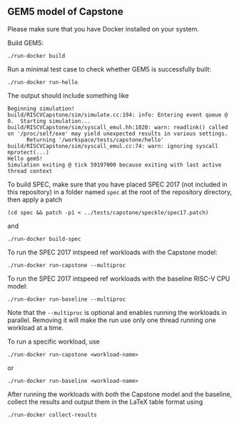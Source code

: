 ## GEM5 model of Capstone

Please make sure that you have Docker installed on your system.

Build GEM5:
```
./run-docker build
```

Run a minimal test case to check whether GEM5 is successfully built:
```
./run-docker run-hello
```
The output should include something like
```
Beginning simulation!
build/RISCVCapstone/sim/simulate.cc:194: info: Entering event queue @ 0.  Starting simulation...
build/RISCVCapstone/sim/syscall_emul.hh:1020: warn: readlink() called on '/proc/self/exe' may yield unexpected results in various settings.
      Returning '/workspace/tests/capstone/hello'
build/RISCVCapstone/sim/syscall_emul.cc:74: warn: ignoring syscall mprotect(...)
Hello gem5!
Simulation exiting @ tick 59197000 because exiting with last active thread context
```

To build SPEC, make sure that you have placed SPEC 2017 (not included in this repository) in a folder
named `spec` at the root of the repository directory, then apply a patch
```
(cd spec && patch -p1 < ../tests/capstone/speckle/spec17.patch)
```
and
```
./run-docker build-spec
```

To run the SPEC 2017 intspeed ref workloads with the Capstone model:
```
./run-docker run-capstone --multiproc
```

To run the SPEC 2017 intspeed ref workloads with the baseline RISC-V CPU model:
```
./run-docker run-baseline --multiproc
```

Note that the `--multiproc` is optional and enables running the workloads
in parallel.
Removing it will make the run use only one thread running one workload at
a time.

To run a specific workload, use
```
./run-docker run-capstone <workload-name>
```
or
```
./run-docker run-baseline <workload-name>
```

After running the workloads with *both* the Capstone model and the baseline, collect
the results and output them in the LaTeX table format using
```
./run-docker collect-results
```
